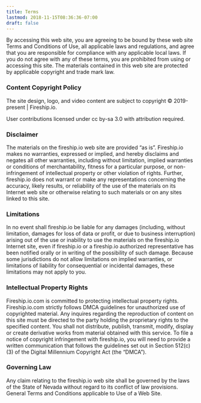 ```yaml
---
title: Terms
lastmod: 2018-11-15T08:36:36-07:00
draft: false
---
```


By accessing this web site, you are agreeing to be bound by these web site Terms and Conditions of Use, all applicable laws and regulations, and agree that you are responsible for compliance with any applicable local laws. If you do not agree with any of these terms, you are prohibited from using or accessing this site. The materials contained in this web site are protected by applicable copyright and trade mark law.

### Content Copyright Policy

The site design, logo, and video content are subject to copyright © 2019-present | Fireship.io.

User contributions licensed under cc by-sa 3.0 with attribution required. 

### Disclaimer

The materials on the fireship.io web site are provided “as is”. Fireship.io makes no warranties, expressed or implied, and hereby disclaims and negates all other warranties, including without limitation, implied warranties or conditions of merchantability, fitness for a particular purpose, or non-infringement of intellectual property or other violation of rights. Further, fireship.io does not warrant or make any representations concerning the accuracy, likely results, or reliability of the use of the materials on its Internet web site or otherwise relating to such materials or on any sites linked to this site.

### Limitations

In no event shall fireship.io be liable for any damages (including, without limitation, damages for loss of data or profit, or due to business interruption) arising out of the use or inability to use the materials on the fireship.io Internet site, even if fireship.io or a fireship.io authorized representative has been notified orally or in writing of the possibility of such damage. Because some jurisdictions do not allow limitations on implied warranties, or limitations of liability for consequential or incidental damages, these limitations may not apply to you.

### Intellectual Property Rights

Fireship.io.com is committed to protecting intellectual property rights. Fireship.io.com strictly follows DMCA guidelines for unauthorized use of copyrighted material. Any inquires regarding the reproduction of content on this site must be directed to the party holding the proprietary rights to the specified content. You shall not distribute, publish, transmit, modify, display or create derivative works from material obtained with this service. To file a notice of copyright infringement with fireship.io, you will need to provide a written communication that follows the guidelines set out in Section 512\(c\)(3) of the Digital Millennium Copyright Act (the “DMCA”).

### Governing Law

Any claim relating to the fireship.io web site shall be governed by the laws of the State of Nevada without regard to its conflict of law provisions. General Terms and Conditions applicable to Use of a Web Site.

[//]: # (@jeff: not sure if this last sentence is intended?)